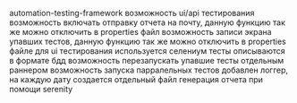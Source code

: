 automation-testing-framework
возможность ui/api тестирования
возможность включать отправку отчета на почту, данную функцию так же можно отключить в properties файл
возможность записи экрана упавших тестов, данную функцию так же можно отключить в properties файле
для ui тестирования используется селениум
тесты описываются в формате бдд
возможность перезапускать упавшие тесты отдельным раннером
возможность запуска парралельных тестов 
добавлен логгер, на каждую дату создается отдельный файл
генерация отчета при помощи serenity
